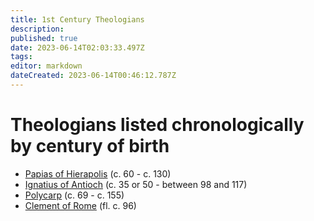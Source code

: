 ```yaml
---
title: 1st Century Theologians
description: 
published: true
date: 2023-06-14T02:03:33.497Z
tags: 
editor: markdown
dateCreated: 2023-06-14T00:46:12.787Z
---
```


# Theologians listed chronologically by century of birth
* [Papias of Hierapolis](/1st_century/papias_of_hierapolis.md) (c. 60 - c. 130)
* [Ignatius of Antioch](/1st_century/ignatius_of_antioch) (c. 35 or 50 - between 98 and 117)
* [Polycarp](/1st_century/polycarp) (c. 69 - c. 155)
* [Clement of Rome](/1st_century/celement_of_rome) (fl. c. 96)